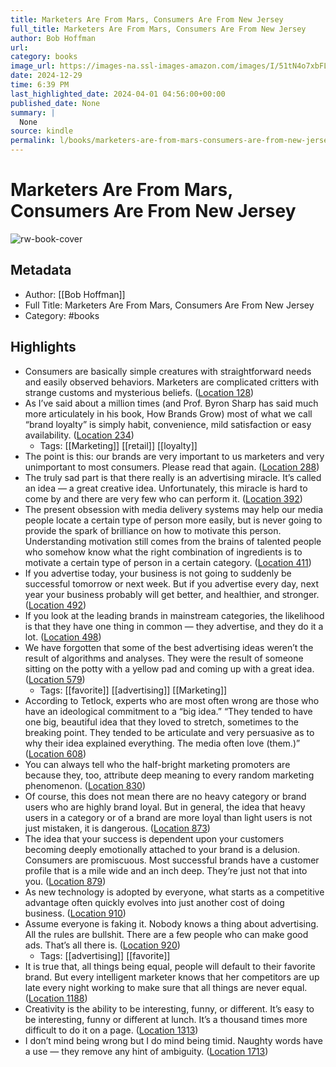 ```yaml
---
title: Marketers Are From Mars, Consumers Are From New Jersey
full_title: Marketers Are From Mars, Consumers Are From New Jersey
author: Bob Hoffman
url: 
category: books
image_url: https://images-na.ssl-images-amazon.com/images/I/51tN4o7xbFL._SL200_.jpg
date: 2024-12-29
time: 6:39 PM
last_highlighted_date: 2024-04-01 04:56:00+00:00
published_date: None
summary: |
  None
source: kindle
permalink: l/books/marketers-are-from-mars-consumers-are-from-new-jersey
---
```

# Marketers Are From Mars, Consumers Are From New Jersey

![rw-book-cover](https://images-na.ssl-images-amazon.com/images/I/51tN4o7xbFL._SL200_.jpg)

## Metadata
- Author: [[Bob Hoffman]]
- Full Title: Marketers Are From Mars, Consumers Are From New Jersey
- Category: #books

## Highlights
- Consumers are basically simple creatures with straightforward needs and easily observed behaviors. Marketers are complicated critters with strange customs and mysterious beliefs. ([Location 128](https://readwise.io/to_kindle?action=open&asin=B00XJPSK6Y&location=128))
- As I’ve said about a million times (and Prof. Byron Sharp has said much more articulately in his book, How Brands Grow) most of what we call “brand loyalty” is simply habit, convenience, mild satisfaction or easy availability. ([Location 234](https://readwise.io/to_kindle?action=open&asin=B00XJPSK6Y&location=234))
    - Tags: [[Marketing]] [[retail]] [[loyalty]] 
- The point is this: our brands are very important to us marketers and very unimportant to most consumers. Please read that again. ([Location 288](https://readwise.io/to_kindle?action=open&asin=B00XJPSK6Y&location=288))
- The truly sad part is that there really is an advertising miracle. It’s called an idea — a great creative idea. Unfortunately, this miracle is hard to come by and there are very few who can perform it. ([Location 392](https://readwise.io/to_kindle?action=open&asin=B00XJPSK6Y&location=392))
- The present obsession with media delivery systems may help our media people locate a certain type of person more easily, but is never going to provide the spark of brilliance on how to motivate this person. Understanding motivation still comes from the brains of talented people who somehow know what the right combination of ingredients is to motivate a certain type of person in a certain category. ([Location 411](https://readwise.io/to_kindle?action=open&asin=B00XJPSK6Y&location=411))
- If you advertise today, your business is not going to suddenly be successful tomorrow or next week. But if you advertise every day, next year your business probably will get better, and healthier, and stronger. ([Location 492](https://readwise.io/to_kindle?action=open&asin=B00XJPSK6Y&location=492))
- If you look at the leading brands in mainstream categories, the likelihood is that they have one thing in common — they advertise, and they do it a lot. ([Location 498](https://readwise.io/to_kindle?action=open&asin=B00XJPSK6Y&location=498))
- We have forgotten that some of the best advertising ideas weren’t the result of algorithms and analyses. They were the result of someone sitting on the potty with a yellow pad and coming up with a great idea. ([Location 579](https://readwise.io/to_kindle?action=open&asin=B00XJPSK6Y&location=579))
    - Tags: [[favorite]] [[advertising]] [[Marketing]] 
- According to Tetlock, experts who are most often wrong are those who have an ideological commitment to a “big idea.” “They tended to have one big, beautiful idea that they loved to stretch, sometimes to the breaking point. They tended to be articulate and very persuasive as to why their idea explained everything. The media often love (them.)” ([Location 608](https://readwise.io/to_kindle?action=open&asin=B00XJPSK6Y&location=608))
- You can always tell who the half-bright marketing promoters are because they, too, attribute deep meaning to every random marketing phenomenon. ([Location 830](https://readwise.io/to_kindle?action=open&asin=B00XJPSK6Y&location=830))
- Of course, this does not mean there are no heavy category or brand users who are highly brand loyal. But in general, the idea that heavy users in a category or of a brand are more loyal than light users is not just mistaken, it is dangerous. ([Location 873](https://readwise.io/to_kindle?action=open&asin=B00XJPSK6Y&location=873))
- The idea that your success is dependent upon your customers becoming deeply emotionally attached to your brand is a delusion. Consumers are promiscuous. Most successful brands have a customer profile that is a mile wide and an inch deep. They’re just not that into you. ([Location 879](https://readwise.io/to_kindle?action=open&asin=B00XJPSK6Y&location=879))
- As new technology is adopted by everyone, what starts as a competitive advantage often quickly evolves into just another cost of doing business. ([Location 910](https://readwise.io/to_kindle?action=open&asin=B00XJPSK6Y&location=910))
- Assume everyone is faking it. Nobody knows a thing about advertising. All the rules are bullshit. There are a few people who can make good ads. That’s all there is. ([Location 920](https://readwise.io/to_kindle?action=open&asin=B00XJPSK6Y&location=920))
    - Tags: [[advertising]] [[favorite]] 
- It is true that, all things being equal, people will default to their favorite brand. But every intelligent marketer knows that her competitors are up late every night working to make sure that all things are never equal. ([Location 1188](https://readwise.io/to_kindle?action=open&asin=B00XJPSK6Y&location=1188))
- Creativity is the ability to be interesting, funny, or different. It’s easy to be interesting, funny or different at lunch. It’s a thousand times more difficult to do it on a page. ([Location 1313](https://readwise.io/to_kindle?action=open&asin=B00XJPSK6Y&location=1313))
- I don’t mind being wrong but I do mind being timid. Naughty words have a use — they remove any hint of ambiguity. ([Location 1713](https://readwise.io/to_kindle?action=open&asin=B00XJPSK6Y&location=1713))


